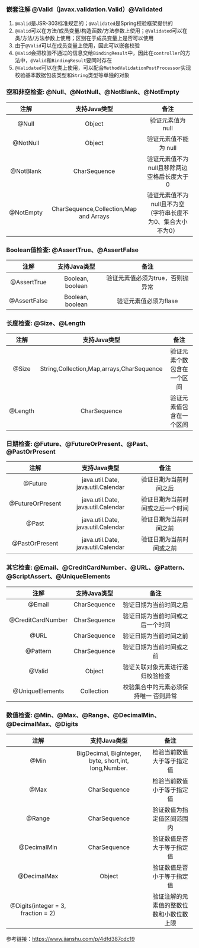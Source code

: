 ### 嵌套注解 @Valid（javax.validation.Valid）@Validated

1. `@Valid`是JSR-303标准规定的；`@Validated`是Spring校验框架提供的
2. `@Valid`可以在方法/成员变量/构造函数/方法参数上使用；`@Validated`可以在类/方法/方法参数上使用；区别在于成员变量上是否可以使用
3. 由于`@Valid`可以在成员变量上使用，因此可以嵌套校验
4. `@Valid`会把校验不通过的信息交给`BindingResult`中，因此在`controller`的方法中，`@Valid`和`BindingResult`要同时存在
5. `@Validated`可以在类上使用，可以配合`MethodValidationPostProcessor`实现校验基本数据包装类型和`String`类型等单独的对象

### 空和非空检查: @Null、@NotNull、@NotBlank、@NotEmpty

|   注解    |              支持Java类型              |                             备注                             |
| :-------: | :------------------------------------: | :----------------------------------------------------------: |
|   @Null   |                 Object                 |                       验证元素值为null                       |
| @NotNull  |                 Object                 |                    验证元素值不能为 null                     |
| @NotBlank |              CharSequence              |         验证元素值不为null且移除两边空格后长度大于0          |
| @NotEmpty | CharSequence,Collection,Map and Arrays | 验证元素值不为null且不为空（字符串长度不为0、集合大小不为0） |

### Boolean值检查: @AssertTrue、@AssertFalse

|     注解     |   支持Java类型   |               备注               |
| :----------: | :--------------: | :------------------------------: |
| @AssertTrue  | Boolean, boolean | 验证元素值必须为true，否则抛异常 |
| @AssertFalse | Boolean, boolean |      验证元素值必须为flase       |

### 长度检查: @Size、@Length

|  注解   |               支持Java类型                |            备注            |
| :-----: | :---------------------------------------: | :------------------------: |
|  @Size  | String,Collection,Map,arrays,CharSequence | 验证元素个数包含在一个区间 |
| @Length |               CharSequence                |  验证元素值包含在一个区间  |

### 日期检查: @Future、@FutureOrPresent、@Past、@PastOrPresent

|       注解       |            支持Java类型            |               备注               |
| :--------------: | :--------------------------------: | :------------------------------: |
|     @Future      | java.util.Date, java.util.Calendar |      验证日期为当前时间之后      |
| @FutureOrPresent | java.util.Date, java.util.Calendar | 验证日期为当前时间或之后一个时间 |
|      @Past       | java.util.Date, java.util.Calendar |      验证日期为当前时间之前      |
|  @PastOrPresent  | java.util.Date, java.util.Calendar |     验证日期为当前时间或之前     |

### 其它检查: @Email、@CreditCardNumber、@URL、@Pattern、@ScriptAssert、@UniqueElements

|       注解        | 支持Java类型 |                 备注                  |
| :---------------: | :----------: | :-----------------------------------: |
|      @Email       | CharSequence |        验证日期为当前时间之后         |
| @CreditCardNumber | CharSequence |   验证日期为当前时间或之后一个时间    |
|       @URL        | CharSequence |        验证日期为当前时间之前         |
|     @Pattern      | CharSequence |       验证日期为当前时间或之前        |
|      @Valid       |    Object    |   验证关联对象元素进行递归校验检查    |
|  @UniqueElements  |  Collection  | 校验集合中的元素必须保持唯一 否则异常 |

### 数值检查: @Min、@Max、@Range、@DecimalMin、@DecimalMax、@Digits

|                注解                |                     支持Java类型                      |                   备注                   |
| :--------------------------------: | :---------------------------------------------------: | :--------------------------------------: |
|                @Min                | BigDecimal, BigInteger, byte, short,int, long,Number. |        检验当前数值大于等于指定值        |
|                @Max                |                     CharSequence                      |        检验当前数值小于等于指定值        |
|               @Range               |                     CharSequence                      |        验证数值为指定值区间范围内        |
|            @DecimalMin             |                     CharSequence                      |        验证数值是否大于等于指定值        |
|            @DecimalMax             |                        Object                         |        验证数值是否小于等于指定值        |
| @Digits(integer = 3, fraction = 2) |                                                       | 验证注解的元素值的整数位数和小数位数上限 |




参考链接：https://www.jianshu.com/p/4dfd387cdc19
